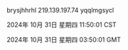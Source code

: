 brysjhhrhl 219.139.197.74 yqqlmgsycl

2024年 10月 31日 星期四 11:50:01 CST

2024年 10月 31日 星期四 03:50:01 GMT
